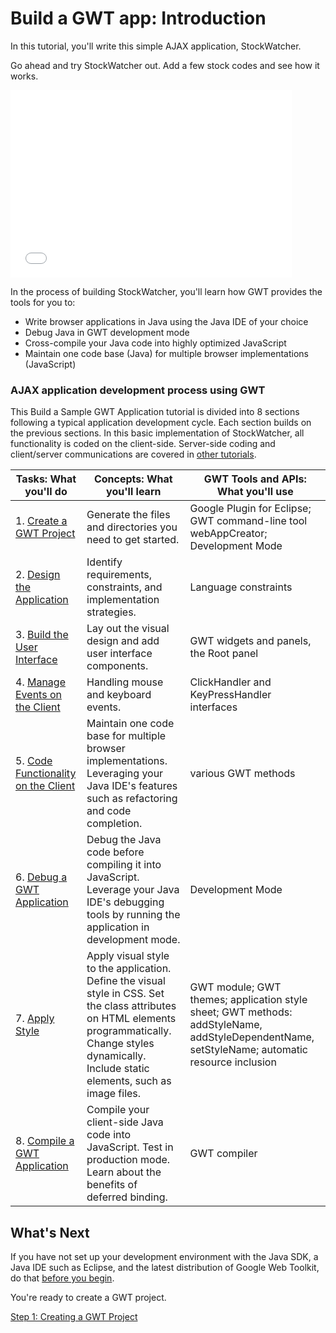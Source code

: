 Build a GWT app: Introduction
===

In this tutorial, you'll write this simple AJAX application, StockWatcher.

Go ahead and try StockWatcher out. Add a few stock codes and see how it works.

<iframe name="StockWatcher" src="gettingstarted/StockWatcher.html"
        style="border: none; width: 450px; height: 300px"></iframe>

In the process of building StockWatcher, you'll learn how GWT provides the tools for you to:

*   Write browser applications in Java using the Java IDE of your choice
*   Debug Java in GWT development mode
*   Cross-compile your Java code into highly optimized JavaScript
*   Maintain one code base (Java) for multiple browser implementations (JavaScript)

### AJAX application development process using GWT

This Build a Sample GWT Application tutorial is divided into 8 sections following a typical application development cycle. Each section builds on the previous sections. In this basic implementation of StockWatcher, all functionality is coded on the client-side. Server-side coding and client/server communications are covered in [other tutorials](index.html).

| Tasks: What you'll do                                  | Concepts: What you'll learn                                                                                                                                                                                 | GWT Tools and APIs: What you'll use |
| ------------------------------------------------------ | ----------------------------------------------------------------------------------------------------------------------------------------------------------------------------------------------------------- | ----------------------------------- |
| 1. [Create a GWT Project](create.html)                 | Generate the files and directories you need to get started.                                                                                                                                                 | Google Plugin for Eclipse; GWT command-line tool webAppCreator; Development Mode |
| 2. [Design the Application](design.html)               | Identify requirements, constraints, and implementation strategies.                                                                                                                                          | Language constraints |
| 3. [Build the User Interface](buildui.html)            | Lay out the visual design and add user interface components.                                                                                                                                                | GWT widgets and panels, the Root panel |
| 4. [Manage Events on the Client](manageevents.html)    | Handling mouse and keyboard events.                                                                                                                                                                         | ClickHandler and KeyPressHandler interfaces |
| 5. [Code Functionality on the Client](codeclient.html) | Maintain one code base for multiple browser implementations. Leveraging your Java IDE's features such as refactoring and code completion.                                                                   | various GWT methods |
| 6. [Debug a GWT Application](debug.html)               | Debug the Java code before compiling it into JavaScript. Leverage your Java IDE's debugging tools by running the application in development mode.                                                           | Development Mode |
| 7. [Apply Style](style.html)                           | Apply visual style to the application. Define the visual style in CSS. Set the class attributes on HTML elements programmatically. Change styles dynamically. Include static elements, such as image files. | GWT module; GWT themes; application style sheet; GWT methods: addStyleName, addStyleDependentName, setStyleName; automatic resource inclusion |
| 8. [Compile a GWT Application](compile.html)           | Compile your client-side Java code into JavaScript. Test in production mode. Learn about the benefits of deferred binding.                                                                                  | GWT compiler |

## What's Next

If you have not set up your development environment with the Java SDK, a Java IDE such as Eclipse, and the latest distribution of Google Web Toolkit, do that [before you begin](index.html#prerequisites).

You're ready to create a GWT project.

[Step 1: Creating a GWT Project](create.html)
